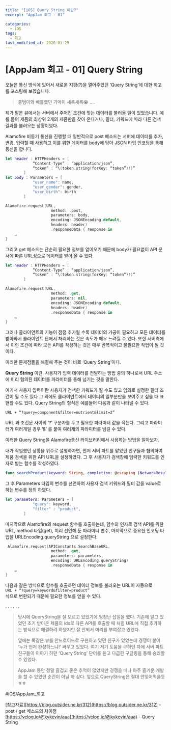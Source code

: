 ```yaml
---
title: "[iOS] Query String 이란?"
excerpt: "AppJam 회고 - 01"

categories:
  - iOS
tags:
  - 회고
last_modified_at: 2020-01-29
---
```


# [AppJam 회고 - 01] Query String

오늘은 통신 방식에 있어서 새로운 지평(?)을 열어주었던 ‘Query String’에 대한 회고를 포스팅해 보겠습니다.

> 충범이와 배틀했던 기억이 새록새록😭 ….

제가 맡은 뷰에서는 서버에서 주어진 조건에 맞는 데이터를 불러올 일이 있었습니다. 예를 들어 제품의 최상위 2개의 제품만을 찾아 온다거나, 필터, 키워드에 따라 다른 검색 결과를 불러오는 상황이였다.

Alamofire 비동기 통신을 진행할 때 일반적으로 post 메소드는 서버에 데이터를 추가, 변경, 입력할 때 사용하고 이를 위한 데이터를 body에 담아 JSON 타입 인코딩을 통해 통신을 합니다.

```swift
let header : HTTPHeaders = [
            “Content-Type” : “application/json”,
            “token” : “\(token.string(forKey: “token”)!)”
        ]
let body : Parameters = [
            "user_name": name,
            "user_gender": gender,
            "user_birth": birth
        ]

Alamofire.request(URL,
                    method: .post,
                    parameters: body,
                    encoding: JSONEncoding.default,
                    headers: header)
                    .responseData { response in
    …
}
```

그리고 get 메소드는 단순히 필요한 정보를 얻어오기 때문에 body가 필요없이 API 문서에 따른 URL상으로 데이터를 받아 올 수 있다.

```swift
let header : HTTPHeaders = [
            “Content-Type” : “application/json”,
            “token” : “\(token.string(forKey: “token”)!)”
        ]

Alamofire.request(URL,
                    method: .get,
                    parameters: nil,
                    encoding: JSONEncoding.default,
                    headers: header)
                    .responseData { response in
    …
}
```

그러나 클라이언트의 기능이 점점 추가될 수록 데이터의 가공이 필요하고 모든 데이터를 받아와서 클라이언트 단에서 처리하는 것은 속도가 매우 느려질 수 있다. 또한 서버측에서 이런 조건에 따라 모든 API를 작성하는 것은 매우 반복적이고 불필요한 작업이 될 것이다.

이러한 문제점들을 해결해 주는 것이 바로 ‘Query String’이다.

**Query String** 이란, 사용자가 입력 데이터를 전달하는 방법 중의 하나로서 URL 주소에 미리 협의된 데이터를 파라미터를 통해 넘기는 것을 말한다.

여기서 사용자 입력이란 사용자가 검색한 키워드가 될 수도 있고 임의로 설정한 필터 조건이 될 수도 있다 그 외에도 클라이언트에서 데이터의 일부분만을 보여주고 싶을 때 표현할 수도 있다.
Query String의 형식은 예를들어 다음과 같이 나타낼 수 있다.

`URL + “?query=component&filter=nutrient&limit=2”`

URL 과 조건문 사이의 ‘?’ 구분자를 두고 필요한 파라미터 값을 적는다. 그리고 파라미터가 여러개일 경우 ‘&’ 를 붙여 여러개의 파라미터를 넘길 수 있다.

이러한 Query String을 Alamofire통신 라이브러리에서 사용하는 방법을 알아보자.

내가 작업했던 상황을 위주로 설명하자면,
먼저 서버 파트를 맡았던 친구들과 협의하여 제품 검색을 위한 API URL을 설정하였다. 그 후 사용자가 검색창에 임력한 키워드를 인자로 받는 함수를 작성하였다.

```swift
func searchProduct(keyword: String, completion: @escaping (NetworkResult<Any>) -> Void)
```

그 후 Parameters 타입의 변수를 선언하여 사용자 검색 키워드와 필터 값을 value로 하는 변수를 정의 하였다.

```swift
let parameters: Parameters = [
            "query": keyword,
            "filter" : "product",
        ]
```

마지막으로 Alamofire의 request 함수를 호출하는데, 함수의 인자로 검색 API를 위한 URL, method 타입(get), 미리 선언해 둔 파라미터 변수, 마지막으로 중요한 인코딩 타입을 URLEncoding.queryString 으로 설정한다.

```swift
 Alamofire.request(APIConstants.SearchBaseURL,
                    method: .get,
                    parameters: parameters,
                    encoding: URLEncoding.queryString)
                    .responseData { response in
    …
}
```

다음과 같은 방식으로 함수를 호출하면 데이터 정보를 불러오는 URL이 자동으로  
`URL + “?query=keyword&filter=product”`  
식으로 변환되기 때문에 필요한 정보를 얻을 수 있다.

.
.
.
.
.
.

> 당시에 QueryString을 잘 모르고 있었기에 엄청난 삽질을 했다. 기존에 알고 있었던 초기 받아온 제품의 idx로 다른 API를 호출할 때 처럼 URL에 직접 추가하는 방식으로 해결하려 하였지만 잘 안되서 머리를 부여잡고 있었다.
>
> 옆에는 똑같은 뷰를 안드로이드로 구현하고 있던 친구가 있었는데 경쟁이 붙어 ‘누가 먼저 완성하느냐!’ 싸우고 있었다. 여기 저기 도움을 구하던 차에 서버 파트 친구들이 이야기 하던 ‘Query String’ 단어를 듣고 다급한 구글링을 통해 승리할 수 있었다.
>
> AppJam 동안 정말 즐겁고 좋은 추억이 많았지만 경쟁을 떠나 아주 즐거운 개발을 할 수 있었던 순간이 아닐 까 싶다. 앞으로 QueryString은 절대 안잊어먹을듯 ㅎㅎ
>


#iOS/AppJam\_회고

[참고자료][https://blog.outsider.ne.kr/312](https://blog.outsider.ne.kr/312) - post / get 메소드의 차이점  
[https://velog.io/@kykevin/aaa](https://velog.io/@kykevin/aaa) - Query String

